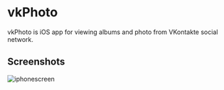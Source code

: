 # vkPhoto
vkPhoto is iOS app for viewing albums and photo from VKontakte social network.

## Screenshots
![iphonescreen](https://cloud.githubusercontent.com/assets/14161074/24210861/6f85140a-0f3b-11e7-97be-fd81fa858583.png)

